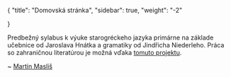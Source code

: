 {
    "title": "Domovská stránka",
    "sidebar": true,
    "weight": "-2"

}

Predbežný sylabus k výuke starogréckeho jazyka primárne na základe učebnice od Jaroslava Hnátka a gramatiky od Jindřicha Niederleho. Práca so zahraničnou literatúrou je možná vďaka [tomuto projektu](https://en.wikipedia.org/wiki/Library_Genesis).

~ [Martin Masliš](mailto:Martin.Maslis@ff.cuni.cz)
